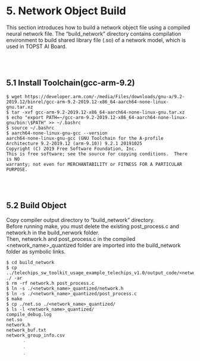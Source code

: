 ﻿# 5. Network Object Build

This section introduces how to build a network object file using a
compiled neural network file. The “build_network” directory contains
compilation environment to build shared library file (.so) of a network
model, which is used in TOPST AI Board.

<br/><br/>

## 5.1 Install Toolchain(gcc-arm-9.2)

```
$ wget https://developer.arm.com/-/media/Files/downloads/gnu-a/9.2-2019.12/binrel/gcc-arm-9.2-2019.12-x86_64-aarch64-none-linux-gnu.tar.xz
$ tar -xvf gcc-arm-9.2-2019.12-x86_64-aarch64-none-linux-gnu.tar.xz
$ echo "export PATH=~/gcc-arm-9.2-2019.12-x86_64-aarch64-none-linux-gnu/bin:\$PATH" >> ~/.bashrc
$ source ~/.bashrc
$ aarch64-none-linux-gnu-gcc --version
aarch64-none-linux-gnu-gcc (GNU Toolchain for the A-profile Architecture 9.2-2019.12 (arm-9.10)) 9.2.1 20191025
Copyright (C) 2019 Free Software Foundation, Inc.
This is free software; see the source for copying conditions.  There is NO
warranty; not even for MERCHANTABILITY or FITNESS FOR A PARTICULAR PURPOSE.
```

<br/><br/>

## 5.2 Build Object

Copy compiler output directory to “build_network” directory.  
Before running make, you must delete the existing post_process.c and network.h in the build_nerwork folder.  
Then, network.h and post_process.c in the compiled <network_name>_quantized folder are imported into the build_network folder as symbolic links.


```
$ cd build_network
$ cp ../telechips_sw_toolkit_usage_example_telechips_v1.0/output_code/<network_name>_quantized/ ./ -ar
$ rm -rf network.h post_process.c
$ ln -s ./<network_name>_quantized/network.h
$ ln -s ./<network_name>_quantized/post_process.c
$ make
$ cp ./net.so ./<network_name>_quantized/
$ ls -l <network_name>_quantized/
compile_debug.log
net.so
network.h
network_buf.txt
network_group_info.csv
      ㆍ
      ㆍ
      ㆍ
```
